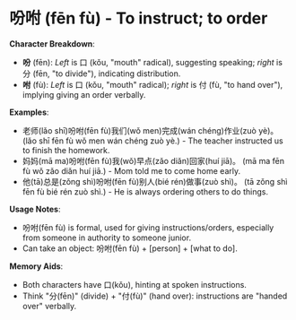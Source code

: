 # **吩咐 (fēn fù) - To instruct; to order**

**Character Breakdown**:  
- **吩** (fēn): *Left* is 口 (kǒu, "mouth" radical), suggesting speaking; *right* is 分 (fēn, "to divide"), indicating distribution.  
- **咐** (fù): *Left* is 口 (kǒu, "mouth" radical); *right* is 付 (fù, "to hand over"), implying giving an order verbally.

**Examples**:  
- 老师(lǎo shī)吩咐(fēn fù)我们(wǒ men)完成(wán chéng)作业(zuò yè)。 (lǎo shī fēn fù wǒ men wán chéng zuò yè.) - The teacher instructed us to finish the homework.  
- 妈妈(mā ma)吩咐(fēn fù)我(wǒ)早点(zǎo diǎn)回家(huí jiā)。 (mā ma fēn fù wǒ zǎo diǎn huí jiā.) - Mom told me to come home early.  
- 他(tā)总是(zǒng shì)吩咐(fēn fù)别人(bié rén)做事(zuò shì)。 (tā zǒng shì fēn fù bié rén zuò shì.) - He is always ordering others to do things.

**Usage Notes**:  
- 吩咐(fēn fù) is formal, used for giving instructions/orders, especially from someone in authority to someone junior.  
- Can take an object: 吩咐(fēn fù) + [person] + [what to do].

**Memory Aids**:  
- Both characters have 口(kǒu), hinting at spoken instructions.  
- Think "分(fēn)" (divide) + "付(fù)" (hand over): instructions are "handed over" verbally.